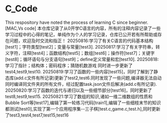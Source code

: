 # C_Code
This respository have noted the process of learning C since beginner.[MAC,Vs code]
本仓库记录了从0开学C语言的内容，所有的注释内容记录了一些学习过程中的心得的笔记，单纯作为个人的学习记录，仓库已公开若有所帮助或存在问题，欢迎及时交流和指正！
20250816:学习了有关C语言的代码基本结构[test1]；字符类型[test2]；变量与常量[test3].
20250817:学习了有关字符串，转义字符，注释[test4]；函数结构[test5]；数组[test6]；操作符[test7]；关键字[test8]；循环语句与分支语句[test9]；define定义常量和宏[test10].
20250818:学习了指针；结构体；密码程序；猜随机数游戏 同时进一步更新了test4,test9,test10.
20250819:学习了函数的一些内容[test15]，同时了解到了静态库(add.c文件有所记录)更新了test2,test6.同时发现了一些问题,编译器无法自动同时编译同文件夹的所有文件，经过配置task.json文件后解决(add.c有所记录).
20250820:学习了函数的迭代与递归以及一些细节部分[test16]，同时更新了test8,test9,test15.
20250821:学习了数组的知识,诸如一维二维数组的性质和Bubble Sort等[test17],编辑了第一轮练习代码[train1],编辑了一些细枝末节的知识都测试[test0],实现了第一个应用程序集--三子棋[test.c,game.c,test.h],同时更新了test3,test4,test7,test15,test16
